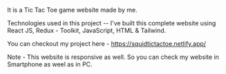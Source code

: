 It is a Tic Tac Toe game website made by me.

Technologies used in this project -- I've built this complete website using React JS, Redux - Toolkit, JavaScript, HTML & Tailwind.

You can checkout my project here - https://squidtictactoe.netlify.app/

Note - This website is responsive as well. So you can check my website in Smartphone as weel as in PC.
